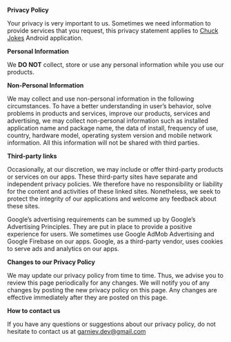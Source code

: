 **Privacy Policy**

Your privacy is very important to us. Sometimes we need information to provide services that you request, this privacy statement applies to [Chuck Jokes](https://play.google.com/store/apps/details?id=com.garniev.chuckjokes) Android application.


**Personal Information**

We **DO NOT** collect, store or use any personal information while you use our products.
 

**Non-Personal Information**

We may collect and use non-personal information in the following circumstances. To have a better understanding in user’s behavior, solve problems in products and services, improve our products, services and advertising, we may collect non-personal information such as installed application name and package name, the data of install, frequency of use, country, hardware model, operating system version and mobile network information. All this information will not be shared with third parties.
 

**Third-party links**

Occasionally, at our discretion, we may include or offer third-party products or services on our apps. These third-party sites have separate and independent privacy policies. We therefore have no responsibility or liability for the content and activities of these linked sites. Nonetheless, we seek to protect the integrity of our applications and welcome any feedback about these sites.

Google’s advertising requirements can be summed up by Google’s Advertising Principles. They are put in place to provide a positive experience for users. We sometimes use Google AdMob Advertising and Google Firebase on our apps. Google, as a third-party vendor, uses cookies to serve ads and analytics on our apps.
 

**Changes to our Privacy Policy**

We may update our privacy policy from time to time. Thus, we advise you to review this page periodically for any changes. We will notify you of any changes by posting the new privacy policy on this page. Any changes are effective immediately after they are posted on this page.


**How to contact us**

If you have any questions or suggestions about our privacy policy, do not hesitate to contact us at garniev.dev@gmail.com  
